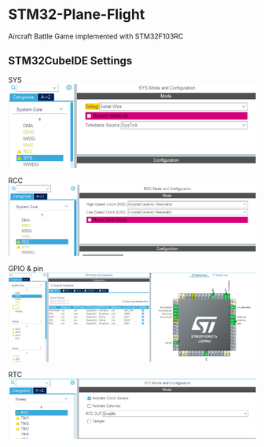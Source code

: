 # STM32-Plane-Flight
Aircraft Battle Game implemented with STM32F103RC

## STM32CubeIDE Settings
SYS
![](/Readme/01.png)

RCC
![](/Readme/02.png)

GPIO & pin
![](/Readme/03.png)

RTC
![](/Readme/04.png)
